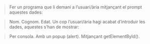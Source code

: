 >Fer un programa que li demani a l’usuari/ària mitjançant el prompt aquestes dades:

>Nom.
>Cognom.
>Edat.
>Un cop l’usuari/ària hagi acabat d’introduir les dades, aquestes s’han de mostrar:

>Per consola.
>Amb un popup (alert).
>Mitjançant getElementById().